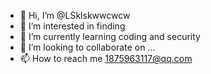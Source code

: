 - 👋 Hi, I’m @LSklskwwcwcw
- 👀 I’m interested in finding 
- 🌱 I’m currently learning coding and security
- 💞️ I’m looking to collaborate on ...
- 📫 How to reach me  1875963117@qq.com

<!---
LSklskwwcwcw/LSklskwwcwcw is a ✨ special ✨ repository because its `README.md` (this file) appears on your GitHub profile.
You can click the Preview link to take a look at your changes.
--->
